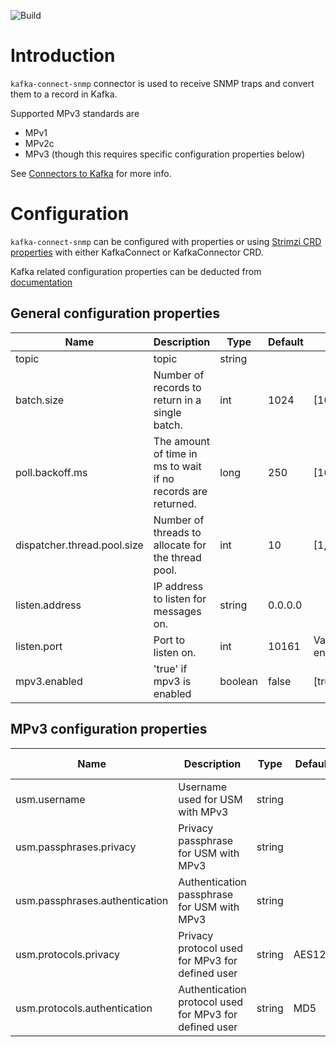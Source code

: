 ![Build](https://github.com/elisaautomate/kafka-connect-snmp/workflows/Build/badge.svg)

# Introduction

`kafka-connect-snmp` connector is used to receive SNMP traps and convert them to a record in Kafka. 

Supported MPv3 standards are
- MPv1
- MPv2c
- MPv3 (though this requires specific configuration properties below)

See [Connectors to Kafka](https://docs.confluent.io/current/connect/managing/index.html) for more info.

# Configuration

`kafka-connect-snmp` can be configured with properties or
using [Strimzi CRD properties](https://strimzi.io/docs/operators/latest/overview.html#configuration-points-connect_str) with either
KafkaConnect or KafkaConnector CRD.

Kafka related configuration properties can be deducted from [documentation](https://kafka.apache.org/documentation/#connectconfigs)

## General configuration properties

| Name                              | Description                                                   | Type   | Default      | Valid Values                      | Importance |
|-----------------------------------|---------------------------------------------------------------|--------|--------------|-----------------------------------|------------|
| topic                             | topic                                                         | string |              |                                   | high       |
| batch.size                        | Number of records to return in a single batch.                | int    | 1024         | [10,...,2147483647]               | medium     |
| poll.backoff.ms                   | The amount of time in ms to wait if no records are returned.  | long   | 250          | [10,...,2147483647]               | medium     |
| dispatcher.thread.pool.size       | Number of threads to allocate for the thread pool.            | int    | 10           | [1,...,100]                       | low        |
| listen.address                    | IP address to listen for messages on.                         | string | 0.0.0.0      |                                   | low        |
| listen.port                       | Port to listen on.                                            | int    | 10161        | ValidPort{start=1025, end=65535}  | low        |
| mpv3.enabled                      | 'true' if mpv3 is enabled                                     | boolean| false        | [true, false]                     | medium     |


## MPv3 configuration properties

| Name                              | Description                                                   | Type   | Default      | Valid Values           | Importance |
|-----------------------------------|---------------------------------------------------------------|--------|--------------|------------------------|------------|
| usm.username                      | Username used for USM with MPv3                               | string |              |                        | medium     |
| usm.passphrases.privacy           | Privacy passphrase for USM with MPv3                          | string |              |                        | medium     |
| usm.passphrases.authentication    | Authentication passphrase for USM with MPv3                   | string |              |                        | medium     |
| usm.protocols.privacy             | Privacy protocol used for MPv3 for defined user               | string | AES128       | [DES3, AES128, AES256] | medium     |
| usm.protocols.authentication      | Authentication protocol used for MPv3 for defined user        | string | MD5          | [MD5, SHA, SHA2_512]   | medium     |
